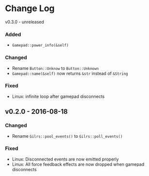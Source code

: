 Change Log
==========

v0.3.0 - unreleased

### Added

- `Gamepad::power_info(&self)`

### Changed

- Rename `Button::Unknow` to `Button::Unknown`
- `Gamepad::name(&self)` now returns `&str` instead of `&String`

### Fixed

- Linux: infinite loop after gamepad disconnects

v0.2.0 - 2016-08-18
------

### Changed

- Rename `Gilrs::pool_events()` to `Gilrs::poll_events()`

### Fixed

- Linux: Disconnected events are now emitted properly
- Linux: All force feedback effects are now dropped when gamepad disconnects
